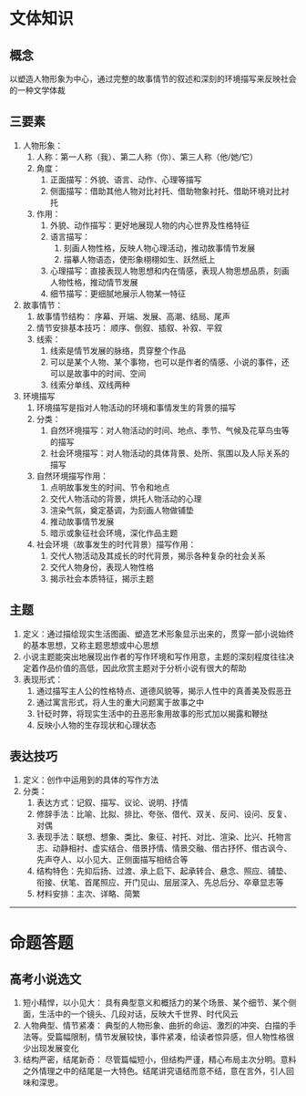 # 文体知识

## 概念
以塑造人物形象为中心，通过完整的故事情节的叙述和深刻的环境描写来反映社会的一种文学体裁

## 三要素
1. 人物形象：
	1. 人称：第一人称（我）、第二人称（你）、第三人称（他/她/它）
	2. 角度：
		1. 正面描写：外貌、语言、动作、心理等描写
		2. 侧面描写：借助其他人物对比衬托、借助物象衬托、借助环境对比衬托
	3. 作用：
		1. 外貌、动作描写：更好地展现人物的内心世界及性格特征
		2. 语言描写：
			1. 刻画人物性格，反映人物心理活动，推动故事情节发展
			2. 描摹人物语态，使形象栩栩如生、跃然纸上
		3. 心理描写：直接表现人物思想和内在情感，表现人物思想品质，刻画人物性格，推动情节发展
		4. 细节描写：更细腻地展示人物某一特征
2. 故事情节：
	1. 故事情节结构：
		序幕、开端、发展、高潮、结局、尾声
	2. 情节安排基本技巧：
		顺序、倒叙、插叙、补叙、平叙
	3. 线索：
		1. 线索是情节发展的脉络，贯穿整个作品
		2. 可以是某个人物、某个事物，也可以是作者的情感、小说的事件，还可以是故事中的时间、空间
		3. 线索分单线、双线两种
3. 环境描写
	1. 环境描写是指对人物活动的环境和事情发生的背景的描写
	2. 分类：
		1. 自然环境描写：对人物活动的时间、地点、季节、气候及花草鸟虫等的描写
		2. 社会环境描写：对人物活动的具体背景、处所、氛围以及人际关系的描写
	3. 自然环境描写作用：
		1. 点明故事发生的时间、节令和地点
		2. 交代人物活动的背景，烘托人物活动的心理
		3. 渲染气氛，奠定基调，为刻画人物做铺垫
		4. 推动故事情节发展
		5. 暗示或象征社会环境，深化作品主题
	4. 社会环境（故事发生的时代背景）描写作用：
		1. 交代人物活动及其成长的时代背景，揭示各种复杂的社会关系
		2. 交代人物身份，表现人物性格
		3. 揭示社会本质特征，揭示主题

## 主题
1. 定义：通过描绘现实生活图画、塑造艺术形象显示出来的，贯穿一部小说始终的基本思想，又称主题思想或中心思想
2. 小说主题能突出地展现出作者的写作环境和写作用意，主题的深刻程度往往决定着作品价值的高低，因此欣赏主题对于分析小说有很大的帮助
3. 表现形式：
	1. 通过描写主人公的性格特点、道德风貌等，揭示人性中的真善美及假恶丑
	2. 通过寓言形式，将人生的重大问题寓于故事之中
	3. 针砭时弊，将现实生活中的丑恶形象用故事的形式加以揭露和鞭挞
	4. 反映小人物的生存现状和心理状态

## 表达技巧
1. 定义：创作中运用到的具体的写作方法
2. 分类：
	1. 表达方式：记叙、描写、议论、说明、抒情
	2. 修辞手法：比喻、比拟、排比、夸张、借代、双关、反问、设问、反复、对偶
	3. 表现手法：联想、想象、类比、象征、衬托、对比、渲染、比兴、托物言志、动静相衬、虚实结合、借景抒情、情景交融、借古抒怀、借古讽今、先声夺人、以小见大、正侧面描写相结合等
	4. 结构特色：先抑后扬、过渡、承上启下、起承转合、悬念、照应、铺垫、衔接、伏笔、首尾照应、开门见山、层层深入、先总后分、卒章显志等
	5. 材料安排：主次、详略、简繁

 ---

# 命题答题

## 高考小说选文
1. 短小精悍，以小见大：
		具有典型意义和概括力的某个场景、某个细节、某个侧面，生活中的一个镜头、几段对话，反映大千世界、时代风云
2. 人物典型、情节紧凑：
		典型的人物形象、曲折的命运、激烈的冲突、白描的手法等。受篇幅限制，情节发展较快，事件紧凑，给读者惊异感，但人物性格很少出现发展变化
3. 结构严密，结尾新奇：
		尽管篇幅短小，但结构严谨，精心布局主次分明。意料之外情理之中的结尾是一大特色。结尾讲究语结而意不结，意在言外，引人回味和深思。
